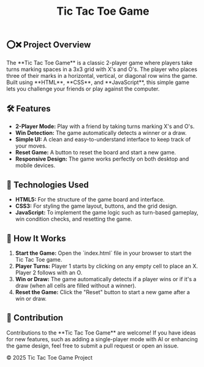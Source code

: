 <!DOCTYPE html>
<html lang="en">
<head>
    <meta charset="UTF-8">
    <meta name="viewport" content="width=device-width, initial-scale=1.0">
</head>
<body>
    <header>
        <h1>Tic Tac Toe Game</h1>
    </header>
    <div class="container">
        <section>
            <h2><span class="emoji">⭕️❌️</span> Project Overview</h2>
            <p>The **Tic Tac Toe Game** is a classic 2-player game where players take turns marking spaces in a 3x3 grid with X's and O's. The player who places three of their marks in a horizontal, vertical, or diagonal row wins the game. Built using **HTML**, **CSS**, and **JavaScript**, this simple game lets you challenge your friends or play against the computer.</p>
        </section>
        <section>
            <h2><span class="emoji">🛠</span> Features</h2>
            <ul>
                <li><strong>2-Player Mode:</strong> Play with a friend by taking turns marking X's and O's.</li>
                <li><strong>Win Detection:</strong> The game automatically detects a winner or a draw.</li>
                <li><strong>Simple UI:</strong> A clean and easy-to-understand interface to keep track of your moves.</li>
                <li><strong>Reset Game:</strong> A button to reset the board and start a new game.</li>
                <li><strong>Responsive Design:</strong> The game works perfectly on both desktop and mobile devices.</li>
            </ul>
        </section>
        <section>
            <h2><span class="emoji">🧰</span> Technologies Used</h2>
            <ul>
                <li><strong>HTML5:</strong> For the structure of the game board and interface.</li>
                <li><strong>CSS3:</strong> For styling the game layout, buttons, and the grid design.</li>
                <li><strong>JavaScript:</strong> To implement the game logic such as turn-based gameplay, win condition checks, and resetting the game.</li>
            </ul>
        </section>
        <section>
            <h2><span class="emoji">🚀</span> How It Works</h2>
            <ol>
                <li><strong>Start the Game:</strong> Open the `index.html` file in your browser to start the Tic Tac Toe game.</li>
                <li><strong>Player Turns:</strong> Player 1 starts by clicking on any empty cell to place an X. Player 2 follows with an O.</li>
                <li><strong>Win or Draw:</strong> The game automatically detects if a player wins or if it's a draw (when all cells are filled without a winner).</li>
                <li><strong>Reset the Game:</strong> Click the "Reset" button to start a new game after a win or draw.</li>
            </ol>
        </section>
        <section>
            <h2><span class="emoji">🤝</span> Contribution</h2>
            <p>Contributions to the **Tic Tac Toe Game** are welcome! If you have ideas for new features, such as adding a single-player mode with AI or enhancing the game design, feel free to submit a pull request or open an issue.</p>
        </section>
    </div>
    <footer>
        <p>&copy; 2025 Tic Tac Toe Game Project</p>
    </footer>
</body>
</html>
